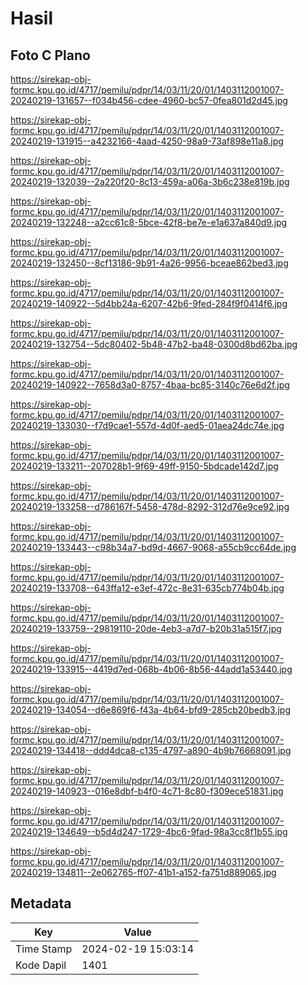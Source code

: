 # Hasil

## Foto C Plano

https://sirekap-obj-formc.kpu.go.id/4717/pemilu/pdpr/14/03/11/20/01/1403112001007-20240219-131657--f034b456-cdee-4960-bc57-0fea801d2d45.jpg

https://sirekap-obj-formc.kpu.go.id/4717/pemilu/pdpr/14/03/11/20/01/1403112001007-20240219-131915--a4232166-4aad-4250-98a9-73af898e11a8.jpg

https://sirekap-obj-formc.kpu.go.id/4717/pemilu/pdpr/14/03/11/20/01/1403112001007-20240219-132039--2a220f20-8c13-459a-a06a-3b6c238e819b.jpg

https://sirekap-obj-formc.kpu.go.id/4717/pemilu/pdpr/14/03/11/20/01/1403112001007-20240219-132248--a2cc61c8-5bce-42f8-be7e-e1a637a840d9.jpg

https://sirekap-obj-formc.kpu.go.id/4717/pemilu/pdpr/14/03/11/20/01/1403112001007-20240219-132450--8cf13186-9b91-4a26-9956-bceae862bed3.jpg

https://sirekap-obj-formc.kpu.go.id/4717/pemilu/pdpr/14/03/11/20/01/1403112001007-20240219-140922--5d4bb24a-6207-42b6-9fed-284f9f0414f6.jpg

https://sirekap-obj-formc.kpu.go.id/4717/pemilu/pdpr/14/03/11/20/01/1403112001007-20240219-132754--5dc80402-5b48-47b2-ba48-0300d8bd62ba.jpg

https://sirekap-obj-formc.kpu.go.id/4717/pemilu/pdpr/14/03/11/20/01/1403112001007-20240219-140922--7658d3a0-8757-4baa-bc85-3140c76e6d2f.jpg

https://sirekap-obj-formc.kpu.go.id/4717/pemilu/pdpr/14/03/11/20/01/1403112001007-20240219-133030--f7d9cae1-557d-4d0f-aed5-01aea24dc74e.jpg

https://sirekap-obj-formc.kpu.go.id/4717/pemilu/pdpr/14/03/11/20/01/1403112001007-20240219-133211--207028b1-9f69-49ff-9150-5bdcade142d7.jpg

https://sirekap-obj-formc.kpu.go.id/4717/pemilu/pdpr/14/03/11/20/01/1403112001007-20240219-133258--d786167f-5458-478d-8292-312d76e9ce92.jpg

https://sirekap-obj-formc.kpu.go.id/4717/pemilu/pdpr/14/03/11/20/01/1403112001007-20240219-133443--c98b34a7-bd9d-4667-9068-a55cb9cc64de.jpg

https://sirekap-obj-formc.kpu.go.id/4717/pemilu/pdpr/14/03/11/20/01/1403112001007-20240219-133708--643ffa12-e3ef-472c-8e31-635cb774b04b.jpg

https://sirekap-obj-formc.kpu.go.id/4717/pemilu/pdpr/14/03/11/20/01/1403112001007-20240219-133759--29819110-20de-4eb3-a7d7-b20b31a515f7.jpg

https://sirekap-obj-formc.kpu.go.id/4717/pemilu/pdpr/14/03/11/20/01/1403112001007-20240219-133915--4419d7ed-068b-4b06-8b56-44add1a53440.jpg

https://sirekap-obj-formc.kpu.go.id/4717/pemilu/pdpr/14/03/11/20/01/1403112001007-20240219-134054--d6e869f6-f43a-4b64-bfd9-285cb20bedb3.jpg

https://sirekap-obj-formc.kpu.go.id/4717/pemilu/pdpr/14/03/11/20/01/1403112001007-20240219-134418--ddd4dca8-c135-4797-a890-4b9b76668091.jpg

https://sirekap-obj-formc.kpu.go.id/4717/pemilu/pdpr/14/03/11/20/01/1403112001007-20240219-140923--016e8dbf-b4f0-4c71-8c80-f309ece51831.jpg

https://sirekap-obj-formc.kpu.go.id/4717/pemilu/pdpr/14/03/11/20/01/1403112001007-20240219-134649--b5d4d247-1729-4bc6-9fad-98a3cc8f1b55.jpg

https://sirekap-obj-formc.kpu.go.id/4717/pemilu/pdpr/14/03/11/20/01/1403112001007-20240219-134811--2e062765-ff07-41b1-a152-fa751d889065.jpg


## Metadata

| Key        | Value               |
| ---------- | ------------------- |
| Time Stamp | 2024-02-19 15:03:14 |
| Kode Dapil | 1401                |



